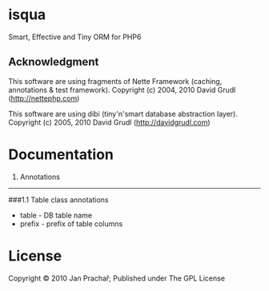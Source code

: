 isqua 
=====

Smart, Effective and Tiny ORM for PHP6


Acknowledgment
--------------

This software are using fragments of Nette Framework (caching, annotations & test framework).
Copyright (c) 2004, 2010 David Grudl (http://nettephp.com)

This software are using dibi (tiny'n'smart database abstraction layer).
Copyright (c) 2005, 2010 David Grudl (http://davidgrudl.com)



Documentation
=============


1. Annotations
--------------

###1.1 Table class annotations

 * table - DB table name
 * prefix - prefix of table columns
 
 
 
 
License
=======
 
Copyright © 2010 Jan Prachař; Published under The GPL License